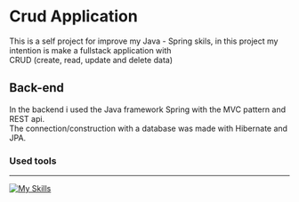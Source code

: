 # Crud Application

This is a self project for improve my Java - Spring skils, in this project my intention is make a fullstack application with <br>
CRUD (create, read, update and delete data)

## Back-end

In the backend i used the Java framework Spring with the MVC pattern and REST api. <br>
The connection/construction with a database was made with Hibernate and JPA.

### Used tools
---
[![My Skills](https://skillicons.dev/icons?i=eclipse,postman&theme=dark)](https://skillicons.dev)
